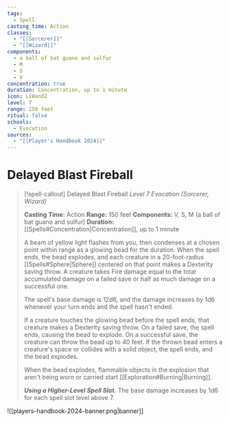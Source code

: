 ```yaml
---
tags:
  - Spell
casting_time: Action
classes:
  - "[[Sorcerer]]"
  - "[[Wizard]]"
components:
  - a ball of bat guano and sulfur
  - M
  - S
  - V
concentration: true
duration: Concentration, up to 1 minute
icon: LiWand2
level: 7
range: 150 feet
ritual: false
schools:
  - Evocation
sources:
  - "[[Player's Handbook 2024]]"
---
```


# Delayed Blast Fireball

>[!spell-callout] Delayed Blast Fireball
>_Level 7 Evocation (Sorcerer, Wizard)_
>
>**Casting Time:** Action
>**Range:** 150 feet
>**Components:** V, S, M (a ball of bat guano and sulfur)
>**Duration:** [[Spells#Concentration\|Concentration]], up to 1 minute
>
>A beam of yellow light flashes from you, then condenses at a chosen point within range as a glowing bead for the duration. When the spell ends, the bead explodes, and each creature in a 20-foot-radius [[Spells#Sphere\|Sphere]] centered on that point makes a Dexterity saving throw. A creature takes Fire damage equal to the total accumulated damage on a failed save or half as much damage on a successful one.
>
>The spell's base damage is 12d6, and the damage increases by 1d6 whenever your turn ends and the spell hasn't ended.
>
>If a creature touches the glowing bead before the spell ends, that creature makes a Dexterity saving throw. On a failed save, the spell ends, causing the bead to explode. On a successful save, the creature can throw the bead up to 40 feet. If the thrown bead enters a creature's space or collides with a solid object, the spell ends, and the bead explodes.
>
>When the bead explodes, flammable objects in the explosion that aren't being worn or carried start [[Exploration#Burning\|Burning]].
>
>**_Using a Higher-Level Spell Slot._** The base damage increases by 1d6 for each spell slot level above 7.


![[players-handbook-2024-banner.png|banner]]

